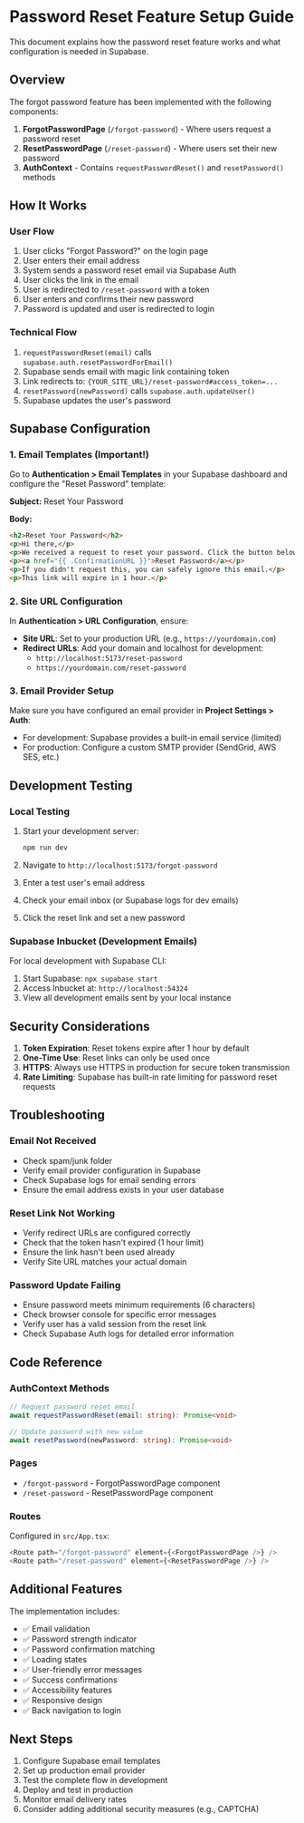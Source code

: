 # Password Reset Feature Setup Guide

This document explains how the password reset feature works and what configuration is needed in Supabase.

## Overview

The forgot password feature has been implemented with the following components:

1. **ForgotPasswordPage** (`/forgot-password`) - Where users request a password reset
2. **ResetPasswordPage** (`/reset-password`) - Where users set their new password
3. **AuthContext** - Contains `requestPasswordReset()` and `resetPassword()` methods

## How It Works

### User Flow

1. User clicks "Forgot Password?" on the login page
2. User enters their email address
3. System sends a password reset email via Supabase Auth
4. User clicks the link in the email
5. User is redirected to `/reset-password` with a token
6. User enters and confirms their new password
7. Password is updated and user is redirected to login

### Technical Flow

1. `requestPasswordReset(email)` calls `supabase.auth.resetPasswordForEmail()`
2. Supabase sends email with magic link containing token
3. Link redirects to: `{YOUR_SITE_URL}/reset-password#access_token=...`
4. `resetPassword(newPassword)` calls `supabase.auth.updateUser()`
5. Supabase updates the user's password

## Supabase Configuration

### 1. Email Templates (Important!)

Go to **Authentication > Email Templates** in your Supabase dashboard and configure the "Reset Password" template:

**Subject:** Reset Your Password

**Body:**
```html
<h2>Reset Your Password</h2>
<p>Hi there,</p>
<p>We received a request to reset your password. Click the button below to set a new password:</p>
<p><a href="{{ .ConfirmationURL }}">Reset Password</a></p>
<p>If you didn't request this, you can safely ignore this email.</p>
<p>This link will expire in 1 hour.</p>
```

### 2. Site URL Configuration

In **Authentication > URL Configuration**, ensure:

- **Site URL**: Set to your production URL (e.g., `https://yourdomain.com`)
- **Redirect URLs**: Add your domain and localhost for development:
  - `http://localhost:5173/reset-password`
  - `https://yourdomain.com/reset-password`

### 3. Email Provider Setup

Make sure you have configured an email provider in **Project Settings > Auth**:

- For development: Supabase provides a built-in email service (limited)
- For production: Configure a custom SMTP provider (SendGrid, AWS SES, etc.)

## Development Testing

### Local Testing

1. Start your development server:
   ```bash
   npm run dev
   ```

2. Navigate to `http://localhost:5173/forgot-password`

3. Enter a test user's email address

4. Check your email inbox (or Supabase logs for dev emails)

5. Click the reset link and set a new password

### Supabase Inbucket (Development Emails)

For local development with Supabase CLI:

1. Start Supabase: `npx supabase start`
2. Access Inbucket at: `http://localhost:54324`
3. View all development emails sent by your local instance

## Security Considerations

1. **Token Expiration**: Reset tokens expire after 1 hour by default
2. **One-Time Use**: Reset links can only be used once
3. **HTTPS**: Always use HTTPS in production for secure token transmission
4. **Rate Limiting**: Supabase has built-in rate limiting for password reset requests

## Troubleshooting

### Email Not Received

- Check spam/junk folder
- Verify email provider configuration in Supabase
- Check Supabase logs for email sending errors
- Ensure the email address exists in your user database

### Reset Link Not Working

- Verify redirect URLs are configured correctly
- Check that the token hasn't expired (1 hour limit)
- Ensure the link hasn't been used already
- Verify Site URL matches your actual domain

### Password Update Failing

- Ensure password meets minimum requirements (6 characters)
- Check browser console for specific error messages
- Verify user has a valid session from the reset link
- Check Supabase Auth logs for detailed error information

## Code Reference

### AuthContext Methods

```typescript
// Request password reset email
await requestPasswordReset(email: string): Promise<void>

// Update password with new value
await resetPassword(newPassword: string): Promise<void>
```

### Pages

- `/forgot-password` - ForgotPasswordPage component
- `/reset-password` - ResetPasswordPage component

### Routes

Configured in `src/App.tsx`:
```typescript
<Route path="/forgot-password" element={<ForgotPasswordPage />} />
<Route path="/reset-password" element={<ResetPasswordPage />} />
```

## Additional Features

The implementation includes:

- ✅ Email validation
- ✅ Password strength indicator
- ✅ Password confirmation matching
- ✅ Loading states
- ✅ User-friendly error messages
- ✅ Success confirmations
- ✅ Accessibility features
- ✅ Responsive design
- ✅ Back navigation to login

## Next Steps

1. Configure Supabase email templates
2. Set up production email provider
3. Test the complete flow in development
4. Deploy and test in production
5. Monitor email delivery rates
6. Consider adding additional security measures (e.g., CAPTCHA)
